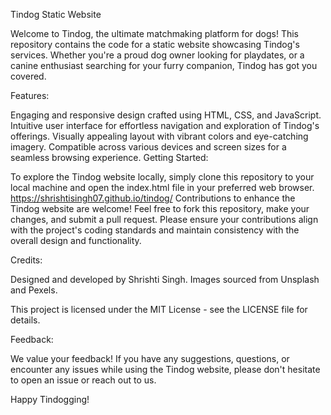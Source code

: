 Tindog Static Website

Welcome to Tindog, the ultimate matchmaking platform for dogs! This repository contains the code for a static website showcasing Tindog's services. Whether you're a proud dog owner looking for playdates, or a canine enthusiast searching for your furry companion, Tindog has got you covered.

Features:

Engaging and responsive design crafted using HTML, CSS, and JavaScript.
Intuitive user interface for effortless navigation and exploration of Tindog's offerings.
Visually appealing layout with vibrant colors and eye-catching imagery.
Compatible across various devices and screen sizes for a seamless browsing experience.
Getting Started:

To explore the Tindog website locally, simply clone this repository to your local machine and open the index.html file in your preferred web browser.
https://shrishtisingh07.github.io/tindog/
Contributions to enhance the Tindog website are welcome! Feel free to fork this repository, make your changes, and submit a pull request. Please ensure your contributions align with the project's coding standards and maintain consistency with the overall design and functionality.

Credits:

Designed and developed by Shrishti Singh.
Images sourced from Unsplash and Pexels.

This project is licensed under the MIT License - see the LICENSE file for details.

Feedback:

We value your feedback! If you have any suggestions, questions, or encounter any issues while using the Tindog website, please don't hesitate to open an issue or reach out to us.

Happy Tindogging!
